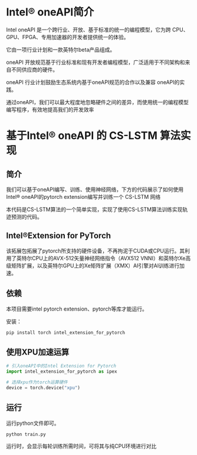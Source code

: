 # Intel® oneAPI简介

Intel oneAPI 是一个跨行业、开放、基于标准的统一的编程模型，它为跨 CPU、GPU、FPGA、专用加速器的开发者提供统一的体验。

它由一项行业计划和一款英特尔beta产品组成。

oneAPI 开放规范基于行业标准和现有开发者编程模型，广泛适用于不同架构和来自不同供应商的硬件。

oneAPI 行业计划鼓励生态系统内基于oneAPI规范的合作以及兼容 oneAPI的实践。

通过oneAPI，我们可以最大程度地忽略硬件之间的差异，而使用统一的编程模型编写程序，有效地提高我们的开发效率

# 基于Intel® oneAPI 的 CS-LSTM 算法实现

## 简介

我们可以基于oneAPI编写、训练、使用神经网络，下方的代码展示了如何使用Intel® oneAPI的pytorch extension编写并训练一个 CS-LSTM 网络

本代码是CS-LSTM算法的一个简单实现，实现了使用CS-LSTM算法训练实现轨迹预测的代码。

## Intel®Extension for PyTorch

该拓展包拓展了pytorch所支持的硬件设备，不再拘泥于CUDA或CPU运行。其利用了英特尔CPU上的AVX-512矢量神经网络指令（AVX512 VNNI）和英特尔Xe高级矩阵扩展，以及英特尔GPU上的Xe矩阵扩展（XMX）AI引擎对AI训练进行加速。

## 依赖

本项目需要intel pytorch extension、pytorch等库才能运行。

安装：
```shell
pip install torch intel_extension_for_pytorch
```

## 使用XPU加速运算

```python
# 引入oneAPI中的Intel Extension for Pytorch
import intel_extension_for_pytorch as ipex

# 选择xpu作为torch运算硬件
device = torch.device("xpu")
```

## 运行

运行python文件即可。
```shell
python train.py
```

运行时，会显示每轮训练所需时间，可将其与纯CPU环境进行对比